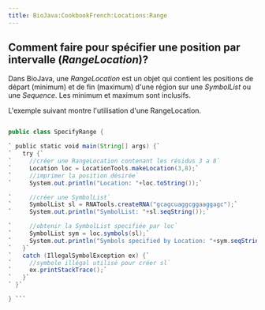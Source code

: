 ```yaml
---
title: BioJava:CookbookFrench:Locations:Range
---
```


Comment faire pour spécifier une position par intervalle (*RangeLocation*)?
---------------------------------------------------------------------------

Dans BioJava, une *RangeLocation* est un objet qui contient les
positions de départ (minimum) et de fin (maximum) d'une région sur une
*SymbolList* ou une *Sequence*. Les minimum et maximum sont inclusifs.

L'exemple suivant montre l'utilisation d'une RangeLocation.

```java import org.biojava.bio.symbol.\*; import org.biojava.bio.seq.\*;

public class SpecifyRange {

` public static void main(String[] args) {`  
`   try {`  
`     //créer une RangeLocation contenant les résidus 3 a 8`  
`     Location loc = LocationTools.makeLocation(3,8);`  
`     //imprimer la position désirée`  
`     System.out.println("Location: "+loc.toString());`

`     //créer une SymbolList`  
`     SymbolList sl = RNATools.createRNA("gcagcuaggcggaaggagc");`  
`     System.out.println("SymbolList: "+sl.seqString());`

`     //obtenir la SymbolList specifiée par loc`  
`     SymbolList sym = loc.symbols(sl);`  
`     System.out.println("Symbols specified by Location: "+sym.seqString());`  
`   }`  
`   catch (IllegalSymbolException ex) {`  
`     //symbole illégal utilisé pour créer sl`  
`     ex.printStackTrace();`  
`   }`  
` }`

} ```
